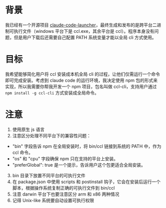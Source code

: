 # 背景

我已经有一个开源项目 [claude-code-launcher](https://github.com/FullStackPlayer/claude-code-launcher)，最终生成和发布的是跨平台二进制可执行文件（windows 平台下是 ccl.exe，其余平台是 ccl）。程序本身没有问题，但是用户下载后还需要自己配置 PATH 系统变量才能以全局 cli 方式使用。

# 目标

我希望能够简化用户将 ccl 安装成本机全局 cli 的过程，让他们仅需运行一个命令即可完成安装。考虑到 claude code 的运行环境，我决定使用 npm 包的形式来实现，所以我需要你帮我开发一个 npm 项目，包名叫做 ccl-cli，支持用户通过 `npm install -g ccl-cli` 方式安装成全局命令。

# 注意

1. 使用原生 js 语言
2. 注意区分处理不同平台下的兼容性问题：
- "bin" 字段告诉 npm 在全局安装时，将 bin/ccl 链接到系统的 PATH 中，作为 ccl 命令。
- "os" 和 "cpu" 字段确保 npm 只在支持的平台上安装。
- "preferGlobal": true 是一个提示，告诉用户这个包更适合全局安装。
3. bin 目录下放置不同平台的可执行文件
4. 在 package.json 中使用 scripts 和 postinstall 钩子，它会在安装后运行一个脚本，根据操作系统复制正确的可执行文件到 bin/ccl
5. 注意 darwin 平台下也要注意区分 arm 和 x86 两种情况
6. 记得 Unix-like 系统要自动设置可执行权限